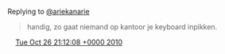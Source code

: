 Replying to [@ariekanarie](https://twitter.com/ariekanarie/status/28773402608)

> handig, zo gaat niemand op kantoor je keyboard inpikken\.

<img src="../../media/tweet.ico" width="12" /> [Tue Oct 26 21:12:08 +0000 2010](https://twitter.com/DromerDenker/status/28825785281)